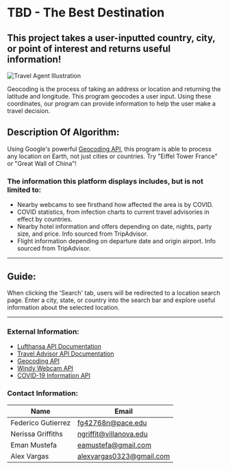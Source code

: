 # TBD - The Best Destination

## This project takes a user-inputted country, city, or point of interest and returns useful information!
![Travel Agent Illustration](https://www.travelweek.ca/wp-content/uploads/2020/05/ACTA_TAD.jpg)


Geocoding is the process of taking an address or location and returning the latitude and longitude. 
This program geocodes a user input. Using these coordinates, our program can provide information to help the user make a travel decision.


## Description Of Algorithm:

Using Google's powerful [Geocoding API](https://developers.google.com/maps/documentation/geocoding/overview), this program is able to process any location on Earth, not just cities or countries.
Try "Eiffel Tower France" or "Great Wall of China"!

### The information this platform displays includes, but is not limited to:
- Nearby webcams to see firsthand how affected the area is by COVID.
- COVID statistics, from infection charts to current travel advisories in effect by countries.
- Nearby hotel information and offers depending on date, nights, party size, and price. Info sourced from TripAdvisor.
- Flight information depending on departure date and origin airport. Info sourced from TripAdvisor.

---

## Guide:

When clicking the 'Search' tab, users will be redirected to a location search page. Enter a city, state, or country into the search bar and explore useful information about the selected location.

---

### External Information:


- [Lufthansa API Documentation](https://developer.lufthansa.com/docs)
- [Travel Advisor API Documentation](https://rapidapi.com/apidojo/api/travel-advisor/)
- [Geocoding API](https://developers.google.com/maps/documentation/geocoding/overview)
- [Windy Webcam API](https://api.windy.com/webcams/docs)
- [COVID-19 Information API](https://covid-developer-docs.thinklumo.com/)


### Contact Information:

Name | Email
---- | -----
Federico Gutierrez | fg42768n@pace.edu
Nerissa Griffiths | ngriffit@villanova.edu
Eman Mustefa | eamustefa@gmail.com
Alex Vargas | alexvargas0323@gmail.com
